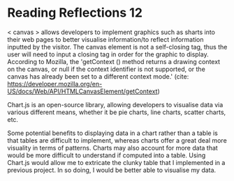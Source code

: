 # Reading Reflections 12

< canvas > allows developers to implement graphics such as sharts into their web pages to better visualise information/to reflect information inputted by the visitor. The canvas element is not a self-closing tag, thus the user will need to input a closing tag in order for the graphic to display. According to Mozilla, the 'getContext () method returns a drawing context on the canvas, or null if the context identifier is not supported, or the canvas has already been set to a different context mode.' (cite: https://developer.mozilla.org/en-US/docs/Web/API/HTMLCanvasElement/getContext)

Chart.js is an open-source library, allowing developers to visualise data via various different means, whether it be pie charts, line charts, scatter charts, etc.

Some potential benefits to displaying data in a chart rather than a table is that tables are difficult to implement, whereas charts offer a great deal more visuality in terms of patterns. Charts may also account for more data that would be more difficult to understand if computed into a table. Using Chart.js would allow me to extricate the clunky table that I implemented in a previous project. In so doing, I would be better able to visualise my data.
